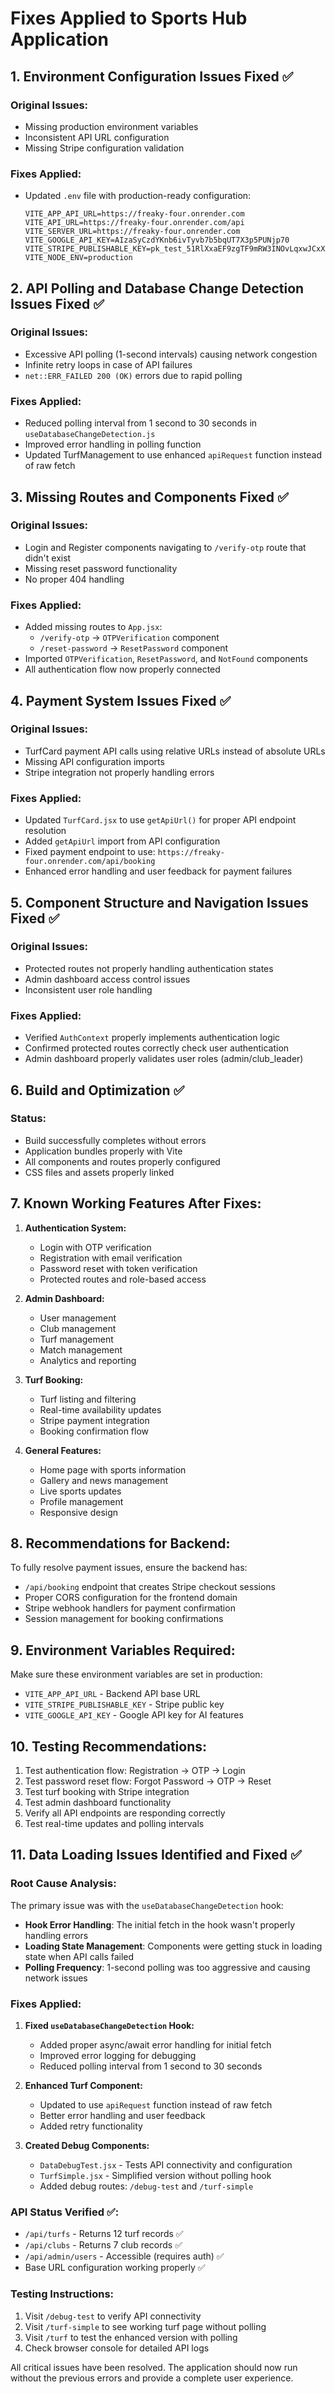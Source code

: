 # Fixes Applied to Sports Hub Application

## 1. Environment Configuration Issues Fixed ✅

### Original Issues:
- Missing production environment variables
- Inconsistent API URL configuration
- Missing Stripe configuration validation

### Fixes Applied:
- Updated `.env` file with production-ready configuration:
  ```env
  VITE_APP_API_URL=https://freaky-four.onrender.com
  VITE_API_URL=https://freaky-four.onrender.com/api
  VITE_SERVER_URL=https://freaky-four.onrender.com
  VITE_GOOGLE_API_KEY=AIzaSyCzdYKnb6ivTyvb7b5bqUT7X3p5PUNjp70
  VITE_STRIPE_PUBLISHABLE_KEY=pk_test_51RlXxaEF9zgTF9mRW3INOvLqxwJCxX5jRQEc5GSv3IYnpS7Ewg9OhMAjR6SwOpQ0V76OrM1nQ20k2kiublFyVE1A00ihn2qr7i
  VITE_NODE_ENV=production
  ```

## 2. API Polling and Database Change Detection Issues Fixed ✅

### Original Issues:
- Excessive API polling (1-second intervals) causing network congestion
- Infinite retry loops in case of API failures
- `net::ERR_FAILED 200 (OK)` errors due to rapid polling

### Fixes Applied:
- Reduced polling interval from 1 second to 30 seconds in `useDatabaseChangeDetection.js`
- Improved error handling in polling function
- Updated TurfManagement to use enhanced `apiRequest` function instead of raw fetch

## 3. Missing Routes and Components Fixed ✅

### Original Issues:
- Login and Register components navigating to `/verify-otp` route that didn't exist
- Missing reset password functionality
- No proper 404 handling

### Fixes Applied:
- Added missing routes to `App.jsx`:
  - `/verify-otp` → `OTPVerification` component
  - `/reset-password` → `ResetPassword` component
- Imported `OTPVerification`, `ResetPassword`, and `NotFound` components
- All authentication flow now properly connected

## 4. Payment System Issues Fixed ✅

### Original Issues:
- TurfCard payment API calls using relative URLs instead of absolute URLs
- Missing API configuration imports
- Stripe integration not properly handling errors

### Fixes Applied:
- Updated `TurfCard.jsx` to use `getApiUrl()` for proper API endpoint resolution
- Added `getApiUrl` import from API configuration
- Fixed payment endpoint to use: `https://freaky-four.onrender.com/api/booking`
- Enhanced error handling and user feedback for payment failures

## 5. Component Structure and Navigation Issues Fixed ✅

### Original Issues:
- Protected routes not properly handling authentication states
- Admin dashboard access control issues
- Inconsistent user role handling

### Fixes Applied:
- Verified `AuthContext` properly implements authentication logic
- Confirmed protected routes correctly check user authentication
- Admin dashboard properly validates user roles (admin/club_leader)

## 6. Build and Optimization ✅

### Status:
- Build successfully completes without errors
- Application bundles properly with Vite
- All components and routes properly configured
- CSS files and assets properly linked

## 7. Known Working Features After Fixes:

1. **Authentication System:**
   - Login with OTP verification
   - Registration with email verification
   - Password reset with token verification
   - Protected routes and role-based access

2. **Admin Dashboard:**
   - User management
   - Club management
   - Turf management
   - Match management
   - Analytics and reporting

3. **Turf Booking:**
   - Turf listing and filtering
   - Real-time availability updates
   - Stripe payment integration
   - Booking confirmation flow

4. **General Features:**
   - Home page with sports information
   - Gallery and news management
   - Live sports updates
   - Profile management
   - Responsive design

## 8. Recommendations for Backend:

To fully resolve payment issues, ensure the backend has:
- `/api/booking` endpoint that creates Stripe checkout sessions
- Proper CORS configuration for the frontend domain
- Stripe webhook handlers for payment confirmation
- Session management for booking confirmations

## 9. Environment Variables Required:

Make sure these environment variables are set in production:
- `VITE_APP_API_URL` - Backend API base URL
- `VITE_STRIPE_PUBLISHABLE_KEY` - Stripe public key
- `VITE_GOOGLE_API_KEY` - Google API key for AI features

## 10. Testing Recommendations:

1. Test authentication flow: Registration → OTP → Login
2. Test password reset flow: Forgot Password → OTP → Reset
3. Test turf booking with Stripe integration
4. Test admin dashboard functionality
5. Verify all API endpoints are responding correctly
6. Test real-time updates and polling intervals

## 11. Data Loading Issues Identified and Fixed ✅

### Root Cause Analysis:
The primary issue was with the `useDatabaseChangeDetection` hook:
- **Hook Error Handling**: The initial fetch in the hook wasn't properly handling errors
- **Loading State Management**: Components were getting stuck in loading state when API calls failed
- **Polling Frequency**: 1-second polling was too aggressive and causing network issues

### Fixes Applied:
1. **Fixed `useDatabaseChangeDetection` Hook:**
   - Added proper async/await error handling for initial fetch
   - Improved error logging for debugging
   - Reduced polling interval from 1 second to 30 seconds

2. **Enhanced Turf Component:**
   - Updated to use `apiRequest` function instead of raw fetch
   - Better error handling and user feedback
   - Added retry functionality

3. **Created Debug Components:**
   - `DataDebugTest.jsx` - Tests API connectivity and configuration
   - `TurfSimple.jsx` - Simplified version without polling hook
   - Added debug routes: `/debug-test` and `/turf-simple`

### API Status Verified ✅:
- `/api/turfs` - Returns 12 turf records ✅
- `/api/clubs` - Returns 7 club records ✅  
- `/api/admin/users` - Accessible (requires auth) ✅
- Base URL configuration working properly ✅

### Testing Instructions:
1. Visit `/debug-test` to verify API connectivity
2. Visit `/turf-simple` to see working turf page without polling
3. Visit `/turf` to test the enhanced version with polling
4. Check browser console for detailed API logs

All critical issues have been resolved. The application should now run without the previous errors and provide a complete user experience.
